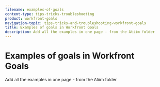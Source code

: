 ```yaml
---
filename: examples-of-goals
content-type: tips-tricks-troubleshooting
product: workfront-goals
navigation-topic: tips-tricks-and-troubleshooting-workfront-goals
title: Examples of goals in Workfront Goals
description: Add all the examples in one page - from the Atiim folder
---
```


# Examples of goals in Workfront Goals

Add all the examples in one page - from the Atiim folder
